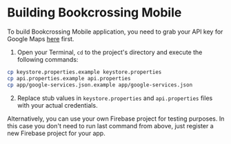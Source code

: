 # Building Bookcrossing Mobile

To build Bookcrossing Mobile application, you need to grab your API key for Google Maps 
[here](http://bit.ly/2uZ5EWV) first.

1. Open your Terminal, `cd` to the project's directory and execute the following commands:
 
 ```bash
 cp keystore.properties.example keystore.properties
 cp api.properties.example api.properties
 cp app/google-services.json.example app/google-services.json
 ```
 
 2. Replace stub values in `keystore.properties` and `api.properties` files with your actual 
 credentials.
 
 Alternatively, you can use your own Firebase project for testing purposes. In this case you don't 
 need to run last command from above, just register a new Firebase project for your app.